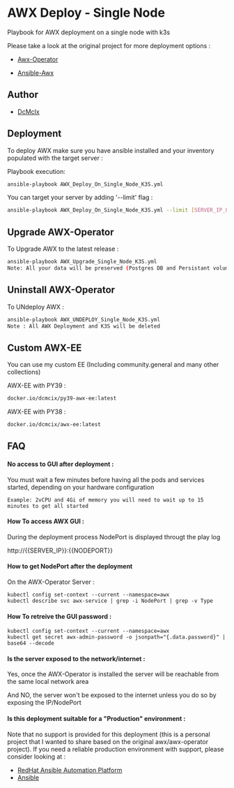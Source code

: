 
# AWX Deploy - Single Node

Playbook for AWX deployment on a single node with k3s

Please take a look at the original project for more deployment options :

- [Awx-Operator](https://github.com/ansible/awx-operator)

- [Ansible-Awx](https://github.com/ansible/awx)

## Author

 - [DcMcIx](https://www.github.com/DcMcIx)
## Deployment

To deploy AWX make sure you have ansible installed and your inventory populated with the target server :

Playbook execution: 

```bash
ansible-playbook AWX_Deploy_On_Single_Node_K3S.yml
```
You can target your server by adding '--limit' flag :
```bash
ansible-playbook AWX_Deploy_On_Single_Node_K3S.yml --limit [SERVER_IP_OR_SERVER_NAME]
```

## Upgrade AWX-Operator

To Upgrade AWX to the latest release :

```bash
ansible-playbook AWX_Upgrade_Single_Node_K3S.yml
Note: All your data will be preserved (Postgres DB and Persistant volumes won't be wiped) 
```

## Uninstall AWX-Operator

To UNdeploy AWX :

```bash
ansible-playbook AWX_UNDEPLOY_Single_Node_K3S.yml
Note : All AWX Deployment and K3S will be deleted 
```

## Custom AWX-EE
You can use my custom EE (Including community.general and many other collections)

AWX-EE with PY39 :
```bash
docker.io/dcmcix/py39-awx-ee:latest
```
AWX-EE with PY38 :
```bash
docker.io/dcmcix/awx-ee:latest
```
## FAQ

#### No access to GUI after deployment :

You must wait a few minutes before having all the pods and services started, depending on your hardware configuration
```
Example: 2vCPU and 4Gi of memory you will need to wait up to 15 minutes to get all started
```
#### How To access AWX GUI :

During the deployment process NodePort is displayed througt the play log

http://{{SERVER_IP}}:{{NODEPORT}}

#### How to get NodePort after the deployment
On the AWX-Operator Server :
```
kubectl config set-context --current --namespace=awx
kubectl describe svc awx-service | grep -i NodePort | grep -v Type
```
#### How To retreive the GUI password :
```
kubectl config set-context --current --namespace=awx
kubectl get secret awx-admin-password -o jsonpath="{.data.password}" | base64 --decode
```
#### Is the server exposed to the network/internet :
Yes, once the AWX-Operator is installed the server will be reachable from the same local network area

And NO, the server won't be exposed to the internet unless you do so by exposing the IP/NodePort

#### Is this deployment suitable for a "Production" environment :
Note that no support is provided for this deployment (this is a personal project that I wanted to share based on the original awx/awx-operator project). If you need a reliable production environment with support, please consider looking at :

 - [RedHat Ansible Automation Platform](https://www.redhat.com/en/technologies/management/ansible)
 - [Ansible](https://www.ansible.com)
